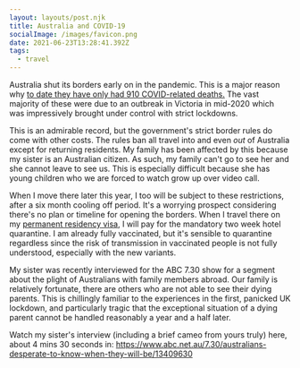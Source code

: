 ```yaml
---
layout: layouts/post.njk
title: Australia and COVID-19
socialImage: /images/favicon.png
date: 2021-06-23T13:28:41.392Z
tags:
  - travel
---
```

Australia shut its borders early on in the pandemic. This is a major reason why [to date they have only had 910 COVID-related deaths.](https://www.health.gov.au/news/health-alerts/novel-coronavirus-2019-ncov-health-alert/coronavirus-covid-19-current-situation-and-case-numbers) The vast majority of these were due to an outbreak in Victoria in mid-2020 which was impressively brought under control with strict lockdowns.

This is an admirable record, but the government's strict border rules do come with other costs. The rules ban all travel into and even *out* of Australia except for returning residents. My family has been affected by this because my sister is an Australian citizen. As such, my family can't go to see her and she cannot leave to see us. This is especially difficult because she has young children who we are forced to watch grow up over video call.

When I move there later this year, I too will be subject to these restrictions, after a six month cooling off period. It's a worrying prospect considering there's no plan or timeline for opening the borders. When I travel there on my [permanent residency visa](https://immi.homeaffairs.gov.au/visas/getting-a-visa/visa-listing/skilled-independent-189/points-tested), I will pay for the mandatory two week hotel quarantine. I am already fully vaccinated, but it's sensible to quarantine regardless since the risk of transmission in vaccinated people is not fully understood, especially with the new variants.

My sister was recently interviewed for the ABC 7.30 show for a segment about the plight of Australians with family members abroad. Our family is relatively fortunate, there are others who are not able to see their dying parents. This is chillingly familiar to the experiences in the first, panicked UK lockdown, and particularly tragic that the exceptional situation of a dying parent cannot be handled reasonably a year and a half later.

Watch my sister's interview (including a brief cameo from yours truly) here, about 4 mins 30 seconds in: <https://www.abc.net.au/7.30/australians-desperate-to-know-when-they-will-be/13409630>